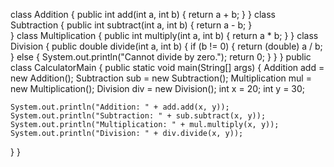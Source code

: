 class Addition { 
public int add(int a, int b) { 
    return a + b; 
	} 
}
class Subtraction { 
public int subtract(int a, int b) { 
    return a - b; 
    }  
}
class Multiplication { 
public int multiply(int a, int b) { 
    return a * b; 
	} 
}
class Division { 
public double divide(int a, int b) { 
    if (b != 0) { 
	return (double) a / b; 
	} else { 
	System.out.println("Cannot divide by zero."); 
	return 0; 
	}
	} 
	}
public class CalculatorMain { 
public static void main(String[] args) {
	Addition add = new Addition(); 
	Subtraction sub = new Subtraction(); 
	Multiplication mul = new Multiplication(); 
	Division div = new Division();
    int x = 20;
    int y = 30;

    System.out.println("Addition: " + add.add(x, y));
    System.out.println("Subtraction: " + sub.subtract(x, y));
    System.out.println("Multiplication: " + mul.multiply(x, y));
    System.out.println("Division: " + div.divide(x, y));
}
}